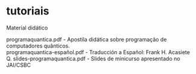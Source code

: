 # tutoriais
Material didático


programaquantica.pdf - Apostila didática sobre programação de computadores quânticos.  
programaquantica-español.pdf - Traducción a Español: Frank H. Acasiete Q.
slides-programaquantica.pdf - Slides de minicurso apresentado no JAI/CSBC
